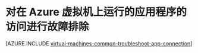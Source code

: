 <properties
	pageTitle="排查 VM 上的应用程序访问问题 | Azure"
	description="如果无法访问 Azure 虚拟机上运行的应用程序，则可以按照这些步骤来隔离问题来源。"
	services="virtual-machines-linux"
	documentationCenter=""
	authors="iainfoulds"
	manager="timlt"
	editor=""
	tags="top-support-issue,azure-service-management,azure-resource-manager"/>

<tags
	ms.service="virtual-machines-linux"
	ms.date="11/17/2015"
	wacn.date="01/14/2016"/>

# 对在 Azure 虚拟机上运行的应用程序的访问进行故障排除

[AZURE.INCLUDE [virtual-machines-common-troubleshoot-app-connection](../includes/virtual-machines-common-troubleshoot-app-connection.md)]

<!---HONumber=Mooncake_0104_2016-->